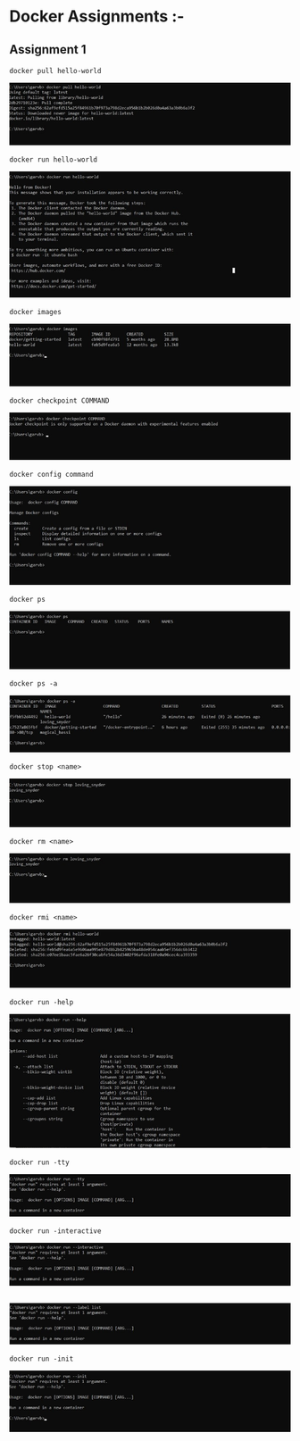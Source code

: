 
# Docker Assignments :-

## Assignment 1 

```
docker pull hello-world
```
![](Images/assignment_1/Picture1.jpg)

```
docker run hello-world
```
![](Images/assignment_1/Picture2.jpg)

```
docker images
```
![](Images/assignment_1/Picture3.jpg)

```
docker checkpoint COMMAND
```
![](images/assignment_1/Picture4.jpg)

```
docker config command
```
![](images/assignment_1/Picture5.jpg)

```
docker ps
```
![](images/assignment_1/Picture6.jpg)

```
docker ps -a
```
![](images/assignment_1/Picture7.jpg)

```
docker stop <name>
```
![](images/assignment_1/Picture8.jpg)

```
docker rm <name>
```
![](images/assignment_1/Picture9.jpg)

```
docker rmi <name>
```
![](images/assignment_1/Picture10.jpg)

```
docker run -help
```
![](images/assignment_1/Picture11.jpg)

```
docker run -tty
```
![](images/assignment_1/Picture12.jpg)

```
docker run -interactive
```
![](images/assignment_1/Picture13.jpg)

```docker run -label list
```
![](images/assignment_1/Picture14.jpg)

```
docker run -init
```
![](images/assignment_1/Picture15.jpg)

